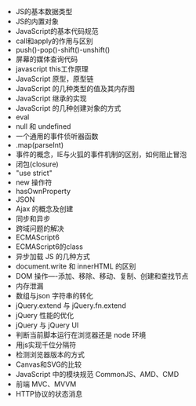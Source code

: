 <ul>
<li>JS的基本数据类型</li>
<li>JS的内置对象</li>
<li>JavaScript的基本代码规范</li>
<li>call和apply的作用与区别</li>
<li>push()-pop()-shift()-unshift()</li>
<li>屏幕的媒体查询代码</li>
<li>javascript this工作原理</li>
<li>JavaScript 原型，原型链</li>
<li>JavaScript 的几种类型的值及其内存图</li>
<li>JavaScript 继承的实现</li>
<li>JavaScript 的几种创建对象的方式</li>
<li>eval</li>
<li>null 和 undefined</li>
<li>一个通用的事件侦听器函数</li>
<li>.map(parseInt)</li>
<li>事件的概念，IE与火狐的事件机制的区别，如何阻止冒泡</li>
<li>闭包(closure)</li>
<li>"use strict"</li>
<li>new 操作符</li>
<li>hasOwnProperty</li>
<li>JSON</li>
<li>Ajax 的概念及创建</li>
<li>同步和异步</li>
<li>跨域问题的解决</li>
<li>ECMAScript6</li>
<li>ECMAScript6的class</li>
<li>异步加载 JS 的几种方式</li>
<li>document.write 和 innerHTML 的区别</li>
<li>DOM 操作—-添加、移除、移动、复制、创建和查找节点</li>
<li>内存泄漏</li>
<li>数组与json 字符串的转化</li>
<li>jQuery.extend 与 jQuery.fn.extend</li>
<li>jQuery 性能的优化</li>
<li>jQuery 与 jQuery UI </li>
<li>判断当前脚本运行在浏览器还是 node 环境</li>
<li>用js实现千位分隔符</li>
<li>检测浏览器版本的方式</li>
<li>Canvas和SVG的比较</li>
<li>JavaScript 中的模块规范 CommonJS、AMD、CMD</li>
<li>前端 MVC、MVVM</li>
<li>HTTP协议的状态消息</li>
</ul>
